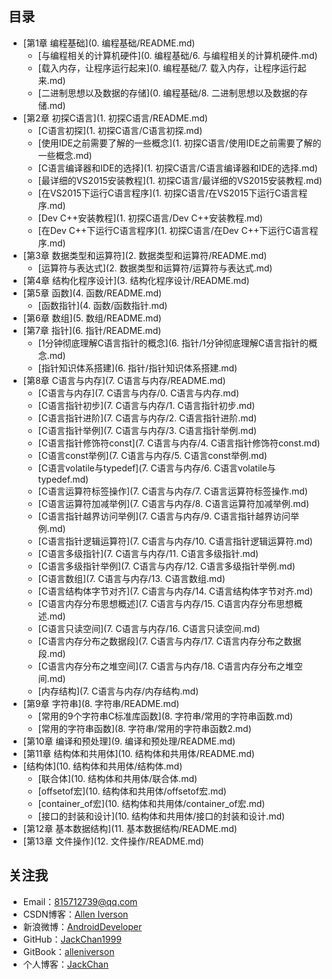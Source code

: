 ## 目录

* [第1章 编程基础](0. 编程基础/README.md)
    * [与编程相关的计算机硬件](0. 编程基础/6. 与编程相关的计算机硬件.md)
    * [载入内存，让程序运行起来](0. 编程基础/7. 载入内存，让程序运行起来.md)
    * [二进制思想以及数据的存储](0. 编程基础/8. 二进制思想以及数据的存储.md)
* [第2章 初探C语言](1. 初探C语言/README.md)
    * [C语言初探](1. 初探C语言/C语言初探.md)
    * [使用IDE之前需要了解的一些概念](1. 初探C语言/使用IDE之前需要了解的一些概念.md)
    * [C语言编译器和IDE的选择](1. 初探C语言/C语言编译器和IDE的选择.md)
    * [最详细的VS2015安装教程](1. 初探C语言/最详细的VS2015安装教程.md)
    * [在VS2015下运行C语言程序](1. 初探C语言/在VS2015下运行C语言程序.md)
    * [Dev C++安装教程](1. 初探C语言/Dev C++安装教程.md)
    * [在Dev C++下运行C语言程序](1. 初探C语言/在Dev C++下运行C语言程序.md)
* [第3章 数据类型和运算符](2. 数据类型和运算符/README.md)
    * [运算符与表达式](2. 数据类型和运算符/运算符与表达式.md)
* [第4章 结构化程序设计](3. 结构化程序设计/README.md)
* [第5章 函数](4. 函数/README.md)
   * [函数指针](4. 函数/函数指针.md)
* [第6章 数组](5. 数组/README.md)
* [第7章 指针](6. 指针/README.md)
    * [1分钟彻底理解C语言指针的概念](6. 指针/1分钟彻底理解C语言指针的概念.md)
    * [指针知识体系搭建](6. 指针/指针知识体系搭建.md)
* [第8章 C语言与内存](7. C语言与内存/README.md)
    * [C语言与内存](7. C语言与内存/0. C语言与内存.md)
    * [C语言指针初步](7. C语言与内存/1. C语言指针初步.md)
    * [C语言指针进阶](7. C语言与内存/2. C语言指针进阶.md)
    * [C语言指针举例](7. C语言与内存/3. C语言指针举例.md)
    * [C语言指针修饰符const](7. C语言与内存/4. C语言指针修饰符const.md)
    * [C语言const举例](7. C语言与内存/5. C语言const举例.md)
    * [C语言volatile与typedef](7. C语言与内存/6. C语言volatile与typedef.md)
    * [C语言运算符标签操作](7. C语言与内存/7. C语言运算符标签操作.md)
    * [C语言运算符加减举例](7. C语言与内存/8. C语言运算符加减举例.md)
    * [C语言指针越界访问举例](7. C语言与内存/9. C语言指针越界访问举例.md)
    * [C语言指针逻辑运算符](7. C语言与内存/10. C语言指针逻辑运算符.md)
    * [C语言多级指针](7. C语言与内存/11. C语言多级指针.md)
    * [C语言多级指针举例](7. C语言与内存/12. C语言多级指针举例.md)
    * [C语言数组](7. C语言与内存/13. C语言数组.md)
    * [C语言结构体字节对齐](7. C语言与内存/14. C语言结构体字节对齐.md)
    * [C语言内存分布思想概述](7. C语言与内存/15. C语言内存分布思想概述.md)
    * [C语言只读空间](7. C语言与内存/16. C语言只读空间.md)
    * [C语言内存分布之数据段](7. C语言与内存/17. C语言内存分布之数据段.md)
    * [C语言内存分布之堆空间](7. C语言与内存/18. C语言内存分布之堆空间.md)
    * [内存结构](7. C语言与内存/内存结构.md)
* [第9章 字符串](8. 字符串/README.md)
    * [常用的9个字符串C标准库函数](8. 字符串/常用的字符串函数.md)
    * [常用的字符串函数](8. 字符串/常用的字符串函数2.md)
* [第10章 编译和预处理](9. 编译和预处理/README.md)
* [第11章 结构体和共用体](10. 结构体和共用体/README.md)
* [结构体](10. 结构体和共用体/结构体.md)
   * [联合体](10. 结构体和共用体/联合体.md)
   * [offsetof宏](10. 结构体和共用体/offsetof宏.md)
   * [container_of宏](10. 结构体和共用体/container_of宏.md)
   * [接口的封装和设计](10. 结构体和共用体/接口的封装和设计.md)
* [第12章 基本数据结构](11. 基本数据结构/README.md)
* [第13章 文件操作](12. 文件操作/README.md)

## 关注我

- Email：<815712739@qq.com>
- CSDN博客：[Allen Iverson](http://blog.csdn.net/axi295309066)
- 新浪微博：[AndroidDeveloper](http://weibo.com/u/1848214604?topnav=1&wvr=6&topsug=1&is_all=1)
- GitHub：[JackChan1999](https://github.com/JackChan1999)
- GitBook：[alleniverson](https://www.gitbook.com/@alleniverson)
- 个人博客：[JackChan](https://jackchan1999.github.io/)
